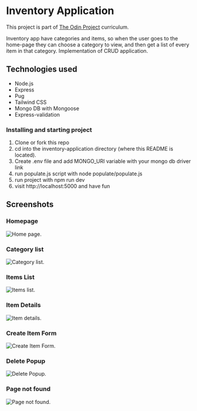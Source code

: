 # Inventory Application

This project is part of [The Odin Project](https://www.theodinproject.com/lessons/nodejs-inventory-application#project-solution) curriculum.

Inventory app have categories and items, so when the user goes to the home-page they can choose a category to view, and then get a list of every item in that category.
Implementation of CRUD application.

## Technologies used

- Node.js
- Express
- Pug
- Tailwind CSS
- Mongo DB with Mongoose
- Express-validation

### Installing and starting project

1. Clone or fork this repo
2. cd into the inventory-application directory (where this README is located).
3. Create .env file and add MONGO_URI variable with your mongo db driver link
4. run populate.js script with node populate/populate.js
5. run project with npm run dev
6. visit http://localhost:5000 and have fun

## Screenshots

### Homepage

![Home page.](/public/screenshots/screenshot-home-page.png 'This is a sample image.')

### Category list

![Category list.](/public/screenshots/screenshot-category-list.png 'This is a sample image.')

### Items List

![Items list.](/public/screenshots/screenshot-item-list.png 'This is a sample image.')

### Item Details

![Item details.](/public/screenshots/screenshot-item-details.png.png 'This is a sample image.')

### Create Item Form

![Create Item Form.](/public/screenshots/screenshot-item-form.png 'This is a sample image.')

### Delete Popup

![Delete Popup.](/public/screenshots/screenshot-delete-popup.png 'This is a sample image.')

### Page not found

![Page not found.](/public/screenshots/screenshot-not-found.png 'This is a sample image.')

